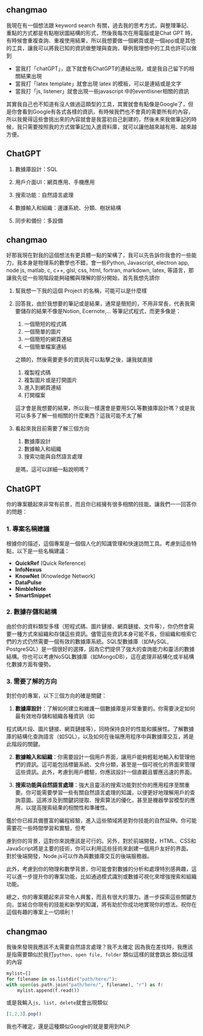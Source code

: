 ## changmao

我現在有一個想法跟 keyword search 有關，過去我的思考方式，與整理筆記、重點的方式都是有點樹狀圖結構的形式，然後我每次在用電腦或是Chat GPT 時，有時候會重複查詢、重複使用結果，所以我想要做一個網頁或是一個app或是其他的工具，讓我可以將我已知的資訊做整理與查詢，舉例我理想中的工具也許可以做到
- 當我打「chatGPT」，底下就會有ChatGPT的連結出現，或是我自己留下的相關結果出現
- 當我打「latex template」就會出現 latex 的模板，可以是連結或是文字
- 當我打「js, listener」就會出現一些javascript 中的eventlisner相關的資訊

其實我自己也不知道有沒人做過這類型的工具，其實就會有點像是Google了，但是你會看到Google有各式各樣的資訊，有時候我們也不會真的需要所有的內容，所以我覺得這些會挑出來的內容就會是我當初自己創建的，然後未來我做筆記的時候，我只需要按照我的方式做筆記加入進資料庫，就可以讓他越來越有用、越來越方便。

## ChatGPT
1. 數據庫設計：SQL
2. 用戶介面UI：網頁應用、手機應用

1. 搜索功能：自然語言處理
2. 數據輸入和組織：邊謙系統、分類、樹狀結構
3. 同步和備份：多設備

## changmao

好那我現在對我的這個想法有更具體一點的架構了，我可以先告訴你我會的一些能力，我本身是物理系的數學也不錯，會一些Python, Javascript, electron app, node js, matlab, c, c++, glsl, css, html, fortran, markdown, latex, 等語言，那讓我先從一些現階段能夠碰觸與理解的部分開始，首先我想先請你

1. 幫我想一下我的這個 Project 的名稱，可能可以是什麼樣

2. 回答我，由於我想要的筆記或是結果，通常是簡短的，不用非常長，代表我需要儲存的結果不像是Notion, Ecernote,... 等筆記式程式，而更多像是：

    1. 一個簡短的程式碼
    2. 一個簡單的圖片
    3. 一個簡短的網頁連結
    4. 一個簡單檔案連結

    之類的，然後需要更多的資訊我可以點擊之後，讓我就直接

    1. 複製程式碼
    2. 複製圖片或是打開圖片
    3. 進入到網頁連結
    4. 打開檔案

    這才會是我想要的結果，所以我一樣還會是要用SQL等數據庫設計嗎？或是我可以多多了解一些相關的什麼東西？這我可能不太了解

3. 看起來我目前需要了解三個方向

    1. 數據庫設計
    2. 數據輸入和組織
    3. 搜索功能與自然語言處理

    是嗎，這可以詳細一點說明嗎？

## ChatGPT

你的專案聽起來非常有前景，而且你已經擁有很多相關的技能。讓我們一一回答你的問題：

### 1. 專案名稱建議
根據你的描述，這個專案是一個個人化的知識管理和快速訪問工具。考慮到這些特點，以下是一些名稱建議：
   - **QuickRef** (Quick Reference)
   - **InfoNexus**
   - **KnowNet** (Knowledge Network)
   - **DataPulse**
   - **NimbleNote**
   - **SmartSnippet**

### 2. 數據存儲和結構
由於你的資料類型多樣（短程式碼、圖片鏈接、網頁鏈接、文件等），你仍然會需要一種方式來組織和存儲這些資訊。儘管這些資訊本身可能不長，但組織和檢索它們的方式仍然需要一個有效的數據庫系統。SQL型數據庫（如MySQL, PostgreSQL）是一個很好的選擇，因為它們提供了強大的查詢能力和靈活的數據結構。你也可以考慮NoSQL數據庫（如MongoDB），這在處理非結構化或半結構化數據方面有優勢。

### 3. 需要了解的方向
對於你的專案，以下三個方向的確是關鍵：

1. **數據庫設計**：了解如何建立和維護一個數據庫是非常重要的。你需要決定如何最有效地存儲和組織各種資訊（如

程式碼片段、圖片鏈接、網頁鏈接等），同時保持良好的性能和擴展性。了解數據庫的結構化查詢語言（如SQL），以及如何在後端應用程序中與數據庫交互，將是此階段的關鍵。

2. **數據輸入和組織**：你需要設計一個用戶界面，讓用戶能夠輕鬆地輸入和管理他們的資訊。這可能包括標籤系統、文件分類，甚至是一個可視化的界面來管理這些資訊。此外，考慮到用戶體驗，你應該設計一個直觀且響應迅速的界面。

3. **搜索功能與自然語言處理**：強大且靈活的搜索功能對於你的應用程序至關重要。你可能需要學習一些有關自然語言處理的知識，以便更好地理解用戶的查詢意圖。這將涉及到關鍵詞提取、搜索算法的優化，甚至是機器學習模型的應用，以提高搜索結果的相關性和準確性。

鑑於你已經具備豐富的編程經驗，進入這些領域將是對你技能的自然延伸。你可能需要花一些時間學習和實驗，但考

慮到你的背景，這對你來說應該是可行的。另外，對於前端開發，HTML、CSS和JavaScript將是主要的技術，你可以利用這些技術來創建一個用戶友好的界面。對於後端開發，Node.js可以作為與數據庫交互的後端服務器。

此外，考慮到你的物理和數學背景，你可能會對數據的分析和處理特別感興趣，這可以進一步提升你的專案功能，比如通過模式識別或數據可視化來增強搜索和組織功能。

總之，你的專案聽起來非常令人興奮，而且有很大的潛力。進一步探索這些關鍵方向，並結合你現有的技能和新學的知識，將有助於你成功地實現你的想法。祝你在這個有趣的專案上一切順利！

## changmao

我後來發現我應該不太需要自然語言處理？我不太確定
因為我在差找時，我應該是指需要類似於我打`python, open file, folder` 類似這樣的就會跳出 類似這樣的內容

```python
mylist=[]
for filename in os.listdir("path/here/"):
with open(os.path.join("path/here/", filename), "r") as f:
    mylist.append(f.read())
```

或是我輸入`js, list, delete`就會出現類似

```javascript
[1,2,3].pop()
```

我也不確定，還是這種類似Google的就是要用到NLP

